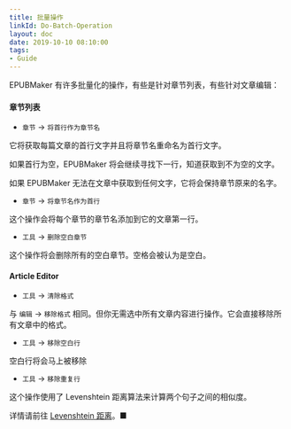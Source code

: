 ```yaml
---
title: 批量操作
linkId: Do-Batch-Operation
layout: doc
date: 2019-10-10 08:10:00
tags: 
- Guide
---
```

EPUBMaker 有许多批量化的操作，有些是针对章节列表，有些针对文章编辑：

#### 章节列表

- `章节` -> `将首行作为章节名`

它将获取每篇文章的首行文字并且将章节名重命名为首行文字。

 如果首行为空，EPUBMaker 将会继续寻找下一行，知道获取到不为空的文字。

如果 EPUBMaker  无法在文章中获取到任何文字，它将会保持章节原来的名字。

- `章节` -> `将章节名作为首行`

这个操作会将每个章节的章节名添加到它的文章第一行。

- `工具` -> `删除空白章节`

这个操作将会删除所有的空白章节。空格会被认为是空白。

#### Article Editor

- `工具` -> `清除格式`

与 `编辑` -> `移除格式` 相同。但你无需选中所有文章内容进行操作。它会直接移除所有文章中的格式。

- `工具` -> `移除空白行`

空白行将会马上被移除

- `工具` -> `移除重复行`

这个操作使用了 Levenshtein 距离算法来计算两个句子之间的相似度。

详情请前往 [Levenshtein 距离](#Levenshtein-Distance)。■